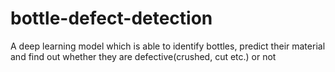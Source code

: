 # bottle-defect-detection
A deep learning model which is able to identify bottles, predict their material and find out whether they are defective(crushed, cut etc.) or not
